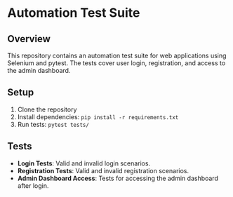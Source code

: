 # Automation Test Suite

## Overview
This repository contains an automation test suite for web applications using Selenium and pytest. The tests cover user login, registration, and access to the admin dashboard.

## Setup
1. Clone the repository
2. Install dependencies: `pip install -r requirements.txt`
3. Run tests: `pytest tests/`

## Tests
- **Login Tests**: Valid and invalid login scenarios.
- **Registration Tests**: Valid and invalid registration scenarios.
- **Admin Dashboard Access**: Tests for accessing the admin dashboard after login.